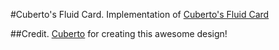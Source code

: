 #Cuberto's Fluid Card.
Implementation of [Cuberto's Fluid Card](https://youtu.be/MDRRVHPQlus)

##Credit.
[Cuberto](https://www.instagram.com/cubertodesign/) for creating this awesome design!
